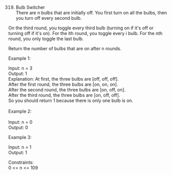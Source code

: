 319. Bulb Switcher<br>
There are n bulbs that are initially off. You first turn on all the bulbs, then you turn off every second bulb.<br>

On the third round, you toggle every third bulb (turning on if it's off or turning off if it's on). For the ith round, you toggle every i bulb. For the nth round, you only toggle the last bulb.

Return the number of bulbs that are on after n rounds.<br>

 
Example 1:<br>

Input: n = 3<br>
Output: 1<br>
Explanation: At first, the three bulbs are [off, off, off].<br>
After the first round, the three bulbs are [on, on, on].<br>
After the second round, the three bulbs are [on, off, on].<br>
After the third round, the three bulbs are [on, off, off].<br>
So you should return 1 because there is only one bulb is on.<br>
<br>
Example 2:<br>
<br>
Input: n = 0<br>
Output: 0<br>

Example 3:<br>

Input: n = 1<br>
Output: 1<br>
 
Constraints:<br>
0 <= n <= 109<br>
